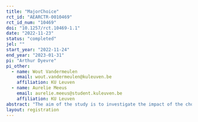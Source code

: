 ```yaml
---
title: "MajorChoice"
rct_id: "AEARCTR-0010469"
rct_id_num: "10469"
doi: "10.1257/rct.10469-1.1"
date: "2022-11-23"
status: "completed"
jel: ""
start_year: "2022-11-24"
end_year: "2023-01-31"
pi: "Arthur Dyevre"
pi_other:
  - name: Wout Vandermeulen
    email: wout.vandermeulen@kuleuven.be
    affiliation: KU Leuven
  - name: Aurelie Meeus
    email: aurelie.meeus@student.kuleuven.be
    affiliation: KU Leuven
abstract: "The aim of the study is to investigate the impact of the choice of major on the job prospects of law students in Belgium. The study is designed as a field experiments. Fake CVs and cover letters are randomly sent to a sample of Belgian law firms. Response rates are compared both within and between units."
layout: registration
---
```


